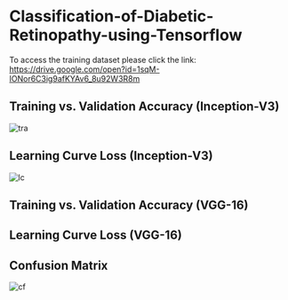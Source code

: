 # Classification-of-Diabetic-Retinopathy-using-Tensorflow

To access the training dataset please click the link:
https://drive.google.com/open?id=1sqM-IONor6C3ig9afKYAv6_8u92W3R8m

## Training vs. Validation Accuracy (Inception-V3)
![tra](https://user-images.githubusercontent.com/26629945/59033274-22124d80-888a-11e9-90f8-36f24df6d4db.JPG)

## Learning Curve Loss (Inception-V3)
![lc](https://user-images.githubusercontent.com/26629945/59033403-75849b80-888a-11e9-9e6e-3de75480e7e1.JPG)

## Training vs. Validation Accuracy (VGG-16)


## Learning Curve Loss (VGG-16)


## Confusion Matrix
![cf](https://user-images.githubusercontent.com/26629945/59032971-58030200-8889-11e9-910d-c68a003ae7c7.JPG)

